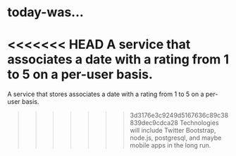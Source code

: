 today-was...
============

<<<<<<< HEAD
A service that associates a date with a rating from 1 to 5 on a per-user basis. 
=======
A service that stores associates a date with a rating from 1 to 5 on a per-user basis. 
>>>>>>> 3d3176e3c9249d5167636c89c38839dec9cdca28
Technologies will include Twitter Bootstrap, node.js, postgresql, and maybe mobile apps in the long run.
